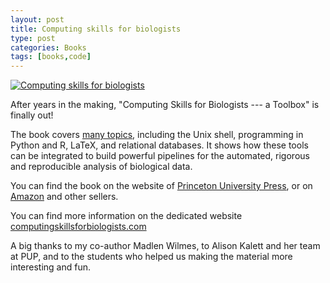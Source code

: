 ```yaml
---
layout: post
title: Computing skills for biologists
type: post
categories: Books
tags: [books,code]
---
```


[![Computing skills for biologists](https://computingskillsforbiologists.com/wp-content/uploads/2018/10/CSB_book_mockup.jpg)](https://computingskillsforbiologists.com/)

After years in the making, "Computing Skills for Biologists --- a Toolbox" is finally out!


The book covers [many topics](http://computingskillsforbiologists.com/wp-content/uploads/2018/12/ComputingSkillsforBiologists_TOC.pdf), including the Unix shell, programming in Python and R, LaTeX, and relational databases. It shows how these tools can be integrated to build powerful pipelines for the automated, rigorous and reproducible analysis of biological data.

You can find the book on the website of [Princeton University Press](https://press.princeton.edu/titles/13268.html), or on [Amazon](https://www.amazon.com/Computing-Skills-Biologists-Stefano-Allesina/dp/0691182752) and other sellers.

You can find more information on the dedicated website [computingskillsforbiologists.com](http://computingskillsforbiologists.com)

A big thanks to my co-author Madlen Wilmes, to Alison Kalett and her team at PUP, and to the students who helped us making the material more interesting and fun.

